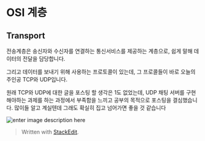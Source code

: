 # OSI 계층

## Transport
전송계층은 송신자와 수신자를 연결하는 통신서비스를 제공하는 계층으로, 쉽게 말해 데이터의 전달을 담당합니다.

그리고 데이터를 보내기 위해 사용하는 프로토콜이 있는데, 그 프로콜들이 바로 오늘의 주인공 TCP와 UDP입니다.

원래 TCP와 UDP에 대한 글을 포스팅 할 생각은 1도 없었는데, UDP 채팅 서버를 구현해야하는 과제를 하는 과정에서 부족함을 느끼고 공부의 목적으로 포스팅을 결심했습니다. 많이들 알고 계실텐데 그래도 확실히 집고 넘어가면 좋을 것 같습니다

![enter image description here](https://t1.daumcdn.net/cfile/tistory/99F6363359FDDC9E1F)
> Written with [StackEdit](https://stackedit.io/).
<!--stackedit_data:
eyJoaXN0b3J5IjpbMzIxMDg1MDMyXX0=
-->
